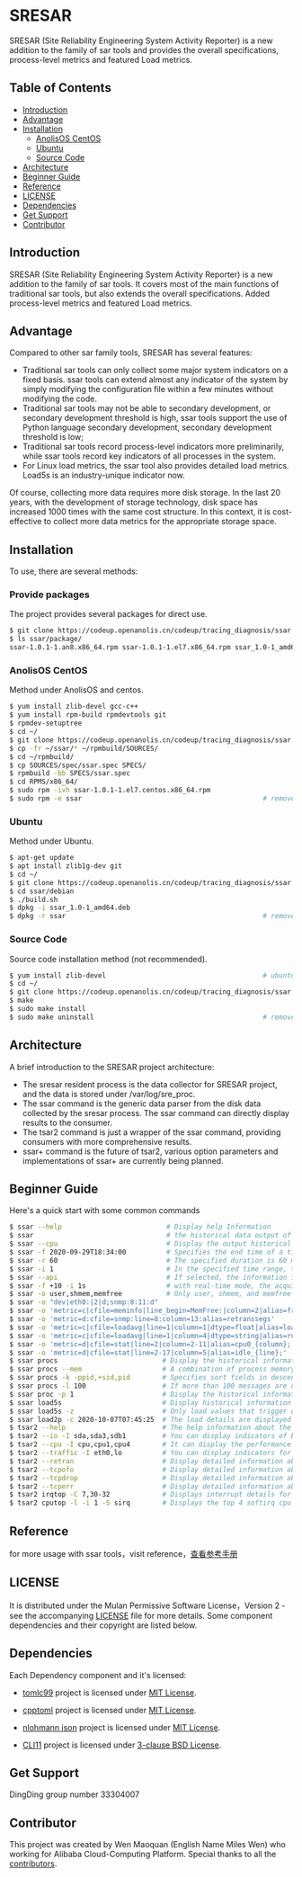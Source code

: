 # SRESAR

SRESAR (Site Reliability Engineering System Activity Reporter) is a new addition to the family of sar tools and provides the overall specifications, process-level metrics and featured Load metrics.

## Table of Contents

* [Introduction](#introduction)
* [Advantage](#advantage)
* [Installation](#installation)
  * [AnolisOS CentOS](#anolisos-centos)
  * [Ubuntu](#other-parsers)  
  * [Source Code](#source-code)
* [Architecture](#architecture)
* [Beginner Guide](#beginner-guide)
* [Reference](#feference)
* [LICENSE](#license)
* [Dependencies](#dependencies)
* [Get Support](#get-support)
* [Contributor](#contributor)

## Introduction

SRESAR (Site Reliability Engineering System Activity Reporter) is a new addition to the family of sar tools. It covers most of the main functions of traditional sar tools, but also extends the overall specifications. Added process-level metrics and featured Load metrics.

## Advantage

Compared to other sar family tools, SRESAR has several features:

* Traditional sar tools can only collect some major system indicators on a fixed basis. ssar tools can extend almost any indicator of the system by simply modifying the configuration file within a few minutes without modifying the code.
* Traditional sar tools may not be able to secondary development, or secondary development threshold is high, ssar tools support the use of Python language secondary development, secondary development threshold is low;
* Traditional sar tools record process-level indicators more preliminarily, while ssar tools record key indicators of all processes in the system.
* For Linux load metrics, the ssar tool also provides detailed load metrics. Load5s is an industry-unique indicator now.

Of course, collecting more data requires more disk storage. In the last 20 years, with the development of storage technology, disk space has increased 1000 times with the same cost structure. In this context, it is cost-effective to collect more data metrics for the appropriate storage space.

## Installation

To use, there are several methods:

### Provide packages

The project provides several packages for direct use.

```bash
$ git clone https://codeup.openanolis.cn/codeup/tracing_diagnosis/ssar.git
$ ls ssar/package/
ssar-1.0.1-1.an8.x86_64.rpm ssar-1.0.1-1.el7.x86_64.rpm ssar_1.0-1_amd64.deb
```

### AnolisOS CentOS

Method under AnolisOS and centos.

```bash
$ yum install zlib-devel gcc-c++
$ yum install rpm-build rpmdevtools git
$ rpmdev-setuptree
$ cd ~/
$ git clone https://codeup.openanolis.cn/codeup/tracing_diagnosis/ssar.git
$ cp -fr ~/ssar/* ~/rpmbuild/SOURCES/
$ cd ~/rpmbuild/
$ cp SOURCES/spec/ssar.spec SPECS/
$ rpmbuild -bb SPECS/ssar.spec 
$ cd RPMS/x86_64/
$ sudo rpm -ivh ssar-1.0.1-1.el7.centos.x86_64.rpm
$ sudo rpm -e ssar                                             # remove package
```

### Ubuntu

Method under Ubuntu.

```bash
$ apt-get update
$ apt install zlib1g-dev git
$ cd ~/
$ git clone https://codeup.openanolis.cn/codeup/tracing_diagnosis/ssar.git
$ cd ssar/debian
$ ./build.sh
$ dpkg -i ssar_1.0-1_amd64.deb
$ dpkg -r ssar                                                 # remove package
```

### Source Code

Source code installation method (not recommended).

```bash
$ yum install zlib-devel                                       # ubuntu need zlib1g-dev
$ cd ~/
$ git clone https://codeup.openanolis.cn/codeup/tracing_diagnosis/ssar.git
$ make 
$ sudo make install
$ sudo make uninstall                                          # remove                                   
```

## Architecture

A brief introduction to the SRESAR project architecture:

* The sresar resident process is the data collector for SRESAR project, and the data is stored under /var/log/sre_proc.
* The ssar command is the generic data parser from the disk data collected by the sresar process. The ssar command can directly display results to the consumer.
* The tsar2 command is just a wrapper of the ssar command, providing consumers with more comprehensive results.
* ssar+ command is the future of tsar2, various option parameters and implementations of ssar+ are currently being planned.

## Beginner Guide

Here's a quick start with some common commands

```bash
$ ssar --help                          # Display help Information
$ ssar                                 # the historical data output of the default indicator is displayed
$ ssar --cpu                           # Display the output historical data of THE CPU category.
$ ssar -f 2020-09-29T18:34:00          # Specifies the end time of a time interval
$ ssar -r 60                           # The specified duration is 60 minutes. The default value is 300 minutes
$ ssar -i 1                            # In the specified time range, the display accuracy is 1 minute. The default value is 10 minutes
$ ssar --api                           # If selected, the information is output in JSON format
$ ssar -f +10 -i 1s                    # with real-time mode, the acquisition output accuracy is 1 second, the default value is 5 seconds.
$ ssar -o user,shmem,memfree           # Only user, shmem, and memfree indicators are output
$ ssar -o "dev|eth0:|2|d;snmp:8:11:d"                                            # Indicators can be separated by semicolons (;)
$ ssar -o 'metric=c|cfile=meminfo|line_begin=MemFree:|column=2|alias=free'       # Take the value of MemFree from memInfo and name it free
$ ssar -o 'metric=d:cfile=snmp:line=8:column=13:alias=retranssegs'               # Take the difference between the values in line 8 and column 13 in snmp
$ ssar -o 'metric=c|cfile=loadavg|line=1|column=1|dtype=float|alias=load1'       # Get the load1 data of type float
$ ssar -o 'metric=c|cfile=loadavg|line=1|column=4|dtype=string|alias=runq_plit'  # Get string information like 2/1251
$ ssar -o 'metric=d|cfile=stat|line=2|column=2-11|alias=cpu0_{column};'          # Displays data for columns 2 through 11 of CPU0
$ ssar -o 'metric=d|cfile=stat|line=2-17|column=5|alias=idle_{line};'            # Display idle data for cpu0 through CPU15
$ ssar procs                          # Display the historical information about the process indicator
$ ssar procs --mem                    # A combination of process memory indicators
$ ssar procs -k -ppid,+sid,pid        # Specifies sort fields in descending order by ppid, ascending order by sid, and ascending order by pid (built-in)
$ ssar procs -l 100                   # If more than 100 messages are displayed, only 100 results are displayed
$ ssar proc -p 1                      # Display the historical information about the process whose pid is 1.
$ ssar load5s                         # Display historical information about load of the server
$ ssar load5s -z                      # Only load values that trigger details collection are displayed
$ ssar load2p -c 2020-10-07T07:45:25  # The load details are displayed
$ tsar2 --help                        # The help information about the tsar2 wrapper is displayed
$ tsar2 --io -I sda,sda3,sdb1         # You can display indicators of both the sda disk and the sda3 partition
$ tsar2 --cpu -I cpu,cpu1,cpu4        # It can display the performance indicators of both the entire CPU and a single CPU
$ tsar2 --traffic -I eth0,lo          # You can display indicators for both eth0 and lo
$ tsar2 --retran                      # Display detailed information about TCP retransmission
$ tsar2 --tcpofo                      # Display detailed information about Tcp Out-Of-Order
$ tsar2 --tcpdrop                     # Display detailed information about Tcp Drop
$ tsar2 --tcperr                      # Display detailed information about Tcp Err
$ tsar2 irqtop -C 7,30-32             # Displays interrupt details for cpus 7 and 30 through 32
$ tsar2 cputop -l -i 1 -S sirq        # Displays the top 4 softirq cpu usage of all cpu
```

## Reference

for more usage with ssar tools，visit reference，[查看参考手册](./Reference_zh-CN.md)

## LICENSE

It is distributed under the Mulan Permissive Software License，Version 2 - see the accompanying [LICENSE](./LICENSE) file for more details.  Some  component  dependencies and their copyright are listed below.

## Dependencies

Each Dependency component and it's licensed:

* [tomlc99][tomlc99] project is licensed under [MIT License](https://github.com/cktan/tomlc99/blob/master/LICENSE).

* [cpptoml](https://github.com/skystrife/cpptoml.git) project is licensed under [MIT License](https://github.com/skystrife/cpptoml/blob/master/LICENSE).

* [nlohmann json](https://github.com/nlohmann/json.git) project is licensed under [MIT License](https://github.com/nlohmann/json/blob/develop/LICENSE.MIT).

* [CLI11](https://github.com/CLIUtils/CLI11.git) project is licensed under [3-clause BSD License](https://github.com/CLIUtils/CLI11/blob/master/LICENSE).

## Get Support 

DingDing group number 33304007

## Contributor

This project was created by Wen Maoquan (English Name Miles Wen) who working for Alibaba Cloud-Computing Platform. Special thanks to all the [contributors](./CONTRIBUTOR).

[tomlc99]: https://github.com/cktan/tomlc99.git
